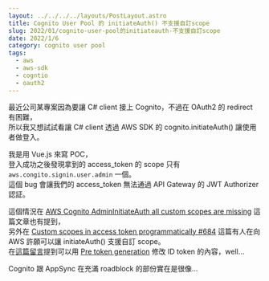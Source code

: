 ```yaml
---
layout: ../../../../layouts/PostLayout.astro
title: Cognito User Pool 的 initiateAuth() 不支援自訂scope
slug: 2022/01/cognito-user-pool的initiateauth-不支援自訂scope
date: 2022/1/6
category: cognito user pool
tags: 
  - aws
  - aws-sdk
  - cogntio
  - oauth2
---
```


  
最近公司某專案因為要讓 C# client 接上 Cognito，不過在 OAuth2 的 redirect 有困難，<br>
所以我又想試試看讓 C# client 透過 AWS SDK 的 cognito.initiateAuth() 讓使用者做登入。



  
我是用 Vue.js 來寫 POC，<br>
登入成功之後發現拿到的 access_token 的 scope 只有 `aws.congito.signin.user.admin` 一個。<br>
這個 bug 會讓我們的 access_token 無法通過 API Gateway 的 JWT Authorizer 認証。



  
這個情況在 [AWS Cognito AdminInitiateAuth all custom scopes are missing](https://stackoverflow.com/questions/59916001/aws-cognito-admininitiateauth-all-custom-scopes-are-missing) 這篇文章也有提到，<br>
另外在 [Custom scopes in access token programmatically #684](https://github.com/aws-amplify/aws-sdk-android/issues/684) 這篇有人在向 AWS 許願可以讓 initiateAuth() 支援自訂 scope。<br>
在[這篇留言](https://github.com/aws-amplify/aws-sdk-android/issues/684#issuecomment-981415143)提到可以用 [Pre token generation](https://docs.aws.amazon.com/cognito/latest/developerguide/user-pool-lambda-pre-token-generation.html) 修改 ID token 的內容，well…



  
Cognito 跟 AppSync 在充滿 roadblock 的部份實在是很像…<br>

